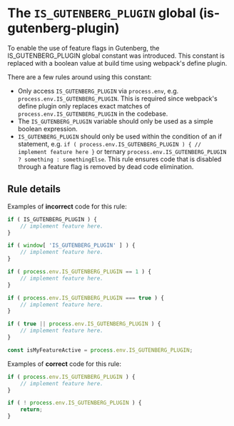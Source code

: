 # The `IS_GUTENBERG_PLUGIN` global (is-gutenberg-plugin)

To enable the use of feature flags in Gutenberg, the IS_GUTENBERG_PLUGIN global constant was introduced. This constant is replaced with a boolean value at build time using webpack's define plugin.

There are a few rules around using this constant:

-   Only access `IS_GUTENBERG_PLUGIN` via `process.env`, e.g. `process.env.IS_GUTENBERG_PLUGIN`. This is required since webpack's define plugin only replaces exact matches of `process.env.IS_GUTENBERG_PLUGIN` in the codebase.
-   The `IS_GUTENBERG_PLUGIN` variable should only be used as a simple boolean expression.
-   `IS_GUTENBERG_PLUGIN` should only be used within the condition of an if statement, e.g. `if ( process.env.IS_GUTENBERG_PLUGIN ) { // implement feature here }` or ternary `process.env.IS_GUTENBERG_PLUGIN ? something : somethingElse`. This rule ensures code that is disabled through a feature flag is removed by dead code elimination.

## Rule details

Examples of **incorrect** code for this rule:

```js
if ( IS_GUTENBERG_PLUGIN ) {
	// implement feature here.
}
```

```js
if ( window[ 'IS_GUTENBERG_PLUGIN' ] ) {
	// implement feature here.
}
```

```js
if ( process.env.IS_GUTENBERG_PLUGIN == 1 ) {
	// implement feature here.
}
```

```js
if ( process.env.IS_GUTENBERG_PLUGIN === true ) {
	// implement feature here.
}
```

```js
if ( true || process.env.IS_GUTENBERG_PLUGIN ) {
	// implement feature here.
}
```

```js
const isMyFeatureActive = process.env.IS_GUTENBERG_PLUGIN;
```

Examples of **correct** code for this rule:

```js
if ( process.env.IS_GUTENBERG_PLUGIN ) {
	// implement feature here.
}
```

```js
if ( ! process.env.IS_GUTENBERG_PLUGIN ) {
	return;
}
```
